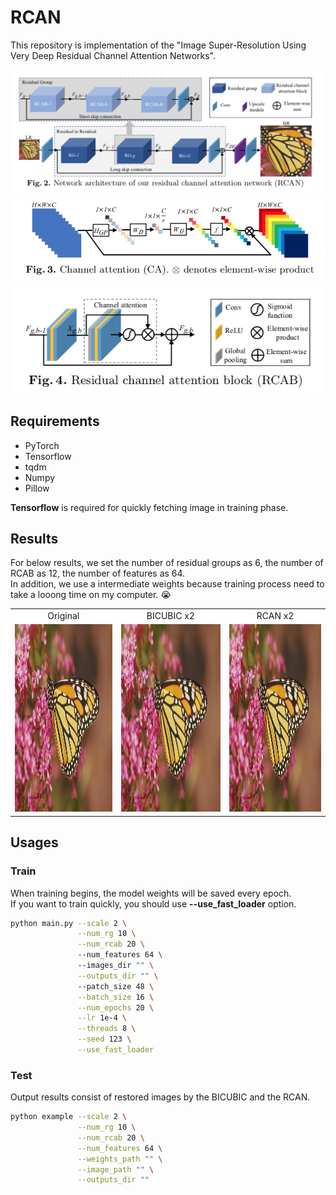 # RCAN

This repository is implementation of the "Image Super-Resolution Using Very Deep Residual Channel Attention Networks".

<center><img src="./figs/fig2.png"></center>
<center><img src="./figs/fig3.png"></center>
<center><img src="./figs/fig4.png"></center>

## Requirements
- PyTorch
- Tensorflow
- tqdm
- Numpy
- Pillow

**Tensorflow** is required for quickly fetching image in training phase.

## Results

For below results, we set the number of residual groups as 6, the number of RCAB as 12, the number of features as 64. <br />
In addition, we use a intermediate weights because training process need to take a looong time on my computer. 😭<br />

<table>
    <tr>
        <td><center>Original</center></td>
        <td><center>BICUBIC x2</center></td>
        <td><center>RCAN x2</center></td>
    </tr>
    <tr>
    	<td>
    		<center><img src="./data/monarch.bmp" height="300"></center>
    	</td>
    	<td>
    		<center><img src="./data/monarch_x2_bicubic.png" height="300"></center>
    	</td>
    	<td>
    		<center><img src="./data/monarch_x2_RCAN.png" height="300"></center>
    	</td>
    </tr>
</table>

## Usages

### Train

When training begins, the model weights will be saved every epoch. <br />
If you want to train quickly, you should use **--use_fast_loader** option.

```bash
python main.py --scale 2 \
               --num_rg 10 \
               --num_rcab 20 \ 
               --num_features 64 \              
               --images_dir "" \
               --outputs_dir "" \               
               --patch_size 48 \
               --batch_size 16 \
               --num_epochs 20 \
               --lr 1e-4 \
               --threads 8 \
               --seed 123 \
               --use_fast_loader              
```

### Test

Output results consist of restored images by the BICUBIC and the RCAN.

```bash
python example --scale 2 \
               --num_rg 10 \
               --num_rcab 20 \
               --num_features 64 \
               --weights_path "" \
               --image_path "" \
               --outputs_dir ""                              
```
